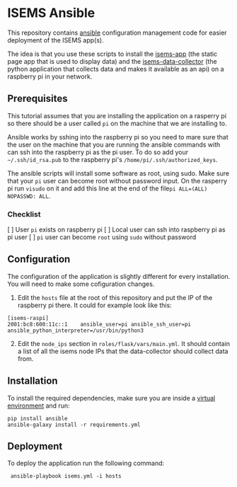 # ISEMS Ansible

This repository contains [ansible](https://www.ansible.com) configuration management code for easier deployment of the ISEMS app(s).

The idea is that you use these scripts to install the [isems-app](https://github.com/isems/isems-app) (the static page app that is used to display data) and the [isems-data-collector](https://github.com/isems/isems-data-collector) (the python application that collects data and makes it available as an api) on a raspberry pi in your network.

## Prerequisites
This tutorial assumes that you are installing the application on a rasperry pi so there should be a user called `pi` on the machine that we are installing to.

Ansible works by sshing into the raspberry pi so you need to mare sure that the user on the machine that you are running the ansible commands with can ssh into the raspberry pi as the pi user. To do so add your `~/.ssh/id_rsa.pub` to the raspberry pi's `/home/pi/.ssh/authorized_keys`.

The ansible scripts will install some software as root, using sudo. Make sure that your `pi` user can become root without password input. On the rasperry pi run `visudo` on it and add this line at the end of the file`pi ALL=(ALL) NOPASSWD: ALL`.


### Checklist
[ ] User `pi` exists on raspberry pi
[ ] Local user can ssh into raspberry pi as pi user
[ ] `pi` user can become `root` using `sudo` without password


## Configuration
The configuration of the application is slightly different for every installation. You will need to make some cofiguration changes.

1. Edit the `hosts` file at the root of this repository and put the IP of the raspberry pi there. It could for example look like this:
```
[isems-raspi]
2001:bc8:600:11c::1    ansible_user=pi ansible_ssh_user=pi ansible_python_interpreter=/usr/bin/python3
```
2. Edit the `node_ips` section in `roles/flask/vars/main.yml`. It should contain a list of all the isems node IPs that the data-collector should collect data from. 


## Installation
To install the required dependencies, make sure you are inside a [virtual environment](https://realpython.com/python-virtual-environments-a-primer/) and run: 
```
pip install ansible
ansible-galaxy install -r requirements.yml
```


## Deployment
To deploy the application run the following command:
```
 ansible-playbook isems.yml -i hosts
```
